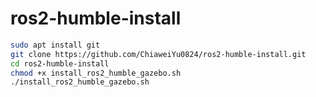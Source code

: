 # ros2-humble-install
``` bash
sudo apt install git
git clone https://github.com/ChiaweiYu0824/ros2-humble-install.git
cd ros2-humble-install
chmod +x install_ros2_humble_gazebo.sh
./install_ros2_humble_gazebo.sh 
```
